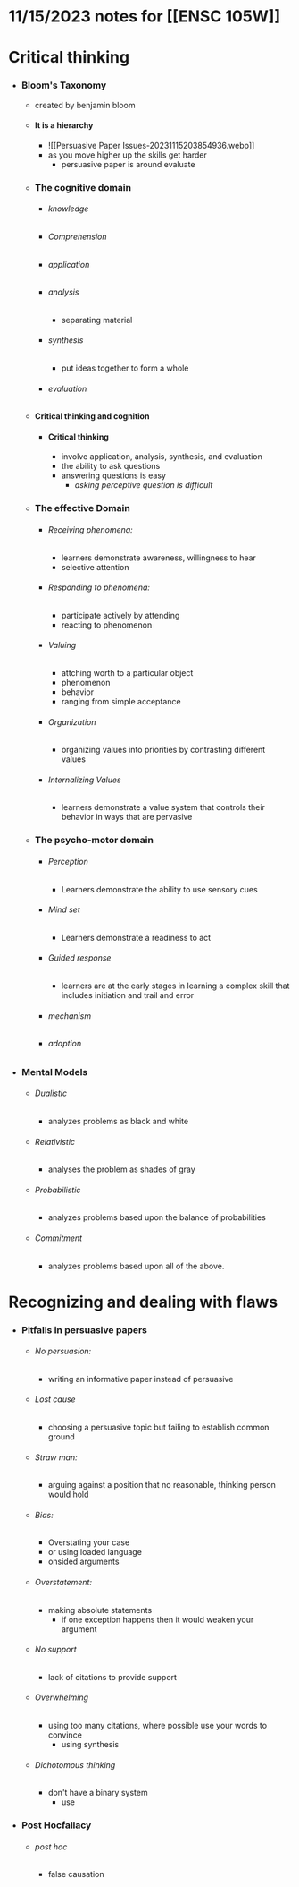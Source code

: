 
# 11/15/2023 notes for [[ENSC 105W]]


# Critical thinking
- ### Bloom's Taxonomy
	- created by benjamin bloom
	- #### It is a hierarchy 
		- ![[Persuasive Paper Issues-20231115203854936.webp]]
		- as you move higher up the skills get harder 
			- persuasive paper is around evaluate 
	- ### The cognitive domain
		- ###### knowledge 
		- ###### Comprehension
		- ###### application
		- ###### analysis
			- separating material
		- ###### synthesis
			- put ideas together to form a whole
		- ###### evaluation
	- #### Critical thinking and cognition
		- #### Critical thinking
			- involve application, analysis, synthesis, and evaluation
			- the ability to ask questions
			- answering questions is easy
				- *asking perceptive question is difficult*
	- ### The effective Domain
		- ###### Receiving phenomena:
			- learners demonstrate awareness, willingness to hear
			- selective attention
		- ###### Responding to phenomena: 
			- participate actively by attending
			- reacting to phenomenon
		- ###### Valuing
			- attching worth to a particular object
			- phenomenon
			- behavior
			- ranging from simple acceptance
		- ###### Organization
			- organizing values into priorities by contrasting different values
		- ###### Internalizing Values
			- learners demonstrate a value system that controls their behavior in ways that are pervasive
	- ### The psycho-motor domain
		- ###### Perception
			- Learners demonstrate the ability to use sensory cues
		- ###### Mind set 
			- Learners demonstrate a readiness to act
		- ###### Guided response
			- learners are at the early stages in learning a complex skill that includes initiation and trail and error	
		- ###### mechanism
		- ###### adaption
- ### Mental Models
	- ###### Dualistic
		- analyzes problems as black and white
	- ###### Relativistic
		- analyses the problem as shades of gray
	- ###### Probabilistic
		- analyzes problems based upon the balance of probabilities
	- ###### Commitment
		- analyzes problems based upon all of the above. 



# Recognizing and dealing with flaws 
- ### Pitfalls in persuasive papers
	- ###### No persuasion:
		- writing an informative paper instead of persuasive
	- ###### Lost cause
		- choosing a persuasive topic but failing to establish common ground
	- ###### Straw man:
		- arguing against a position that no reasonable, thinking person would hold
	- ###### Bias:
		- Overstating your case 
		- or using loaded language
		- onsided arguments
	- ###### Overstatement:
		- making absolute statements
			- if one exception happens then it would weaken your argument
	- ###### No support
		- lack of citations to provide support 
	- ###### Overwhelming
		- using too many citations, where possible use your words to convince 
			- using synthesis 
	- ###### Dichotomous thinking
		- don't have a binary system
			- use
- ### Post Hocfallacy
	- ###### post hoc
		-  false causation
